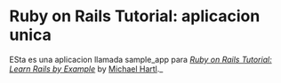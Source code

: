 # Ruby on Rails Tutorial: aplicacion unica

ESta es una aplicacion llamada sample_app para 
[*Ruby on Rails Tutorial: Learn Rails by Example*](http://railstutorial.org)
by [Michael Hartl](http://michaelhartl.com)._